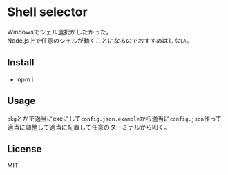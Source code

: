 # Shell selector
Windowsでシェル選択がしたかった。    
Node.js上で任意のシェルが動くことになるのでおすすめはしない。

## Install
- npm i

## Usage
`pkg`とかで適当にexeにして`config.json.example`から適当に`config.json`作って適当に調整して適当に配置して任意のターミナルから叩く。

## License
MIT
